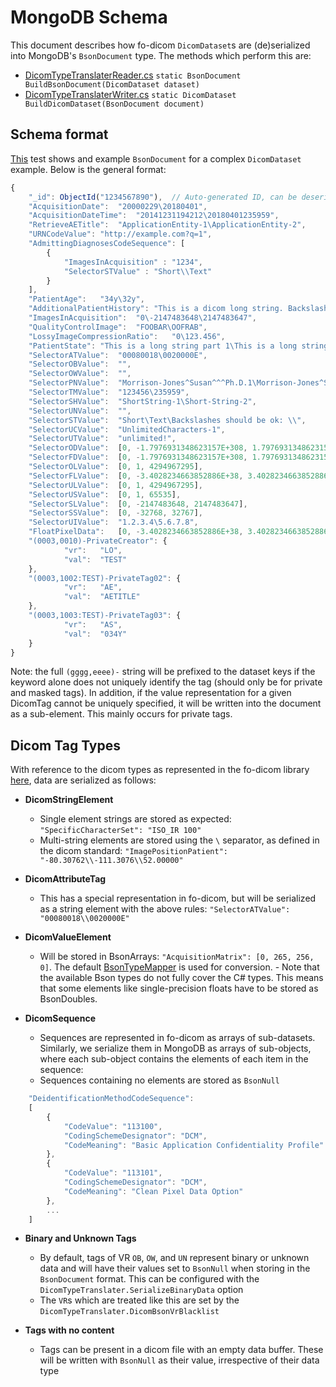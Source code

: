 
# MongoDB Schema

This document describes how fo-dicom `DicomDataset`s are (de)serialized into MongoDB's `BsonDocument` type. The methods which perform this are:

- [DicomTypeTranslaterReader.cs](../DicomTypeTranslation/DicomTypeTranslaterReader.cs) `static BsonDocument BuildBsonDocument(DicomDataset dataset)`
- [DicomTypeTranslaterWriter.cs](../DicomTypeTranslation/DicomTypeTranslaterWriter.cs) `static DicomDataset BuildDicomDataset(BsonDocument document)`

## Schema format

[This](../DicomTypeTranslation.Tests/BsonTranslationTests.cs#L104) test shows and example `BsonDocument` for a complex `DicomDataset` example. Below is the general format:

```javascript
{
	"_id": ObjectId("1234567890"),  // Auto-generated ID, can be deserialized to DateTime of document creation
	"AcquisitionDate":	"20000229\20180401",
	"AcquisitionDateTime":	"20141231194212\20180401235959",
	"RetrieveAETitle":	"ApplicationEntity-1\ApplicationEntity-2",
	"URNCodeValue":	"http://example.com?q=1",
	"AdmittingDiagnosesCodeSequence": [
		{
			"ImagesInAcquisition" : "1234",
			"SelectorSTValue" : "Short\\Text"
		}
	],
	"PatientAge":	"34y\32y",
	"AdditionalPatientHistory":	"This is a dicom long string. Backslashes should be ok: \\\\\\",
	"ImagesInAcquisition":	"0\-2147483648\2147483647",
	"QualityControlImage":	"FOOBAR\OOFRAB",
	"LossyImageCompressionRatio":	"0\123.456",
	"PatientState":	"This is a long string part 1\This is a long string part 2",
	"SelectorATValue":	"00080018\0020000E",
	"SelectorOBValue":	"",
	"SelectorOWValue":	"",
	"SelectorPNValue":	"Morrison-Jones^Susan^^^Ph.D.1\Morrison-Jones^Susan^^^Ph.D.2",
	"SelectorTMValue":	"123456\235959",
	"SelectorSHValue":	"ShortString-1\Short-String-2",
	"SelectorUNValue":	"",
	"SelectorSTValue":	"Short\Text\Backslashes should be ok: \\",
	"SelectorUCValue":	"UnlimitedCharacters-1",
	"SelectorUTValue":	"unlimited!",
	"SelectorODValue":	[0, -1.7976931348623157E+308, 1.7976931348623157E+308],
	"SelectorFDValue":	[0, -1.7976931348623157E+308, 1.7976931348623157E+308],
	"SelectorOLValue":	[0, 1, 4294967295],
	"SelectorFLValue":	[0, -3.4028234663852886E+38, 3.4028234663852886E+38],
	"SelectorULValue":	[0, 1, 4294967295],
	"SelectorUSValue":	[0, 1, 65535],
	"SelectorSLValue":	[0, -2147483648, 2147483647],
	"SelectorSSValue":	[0, -32768, 32767],
	"SelectorUIValue":	"1.2.3.4\5.6.7.8",
	"FloatPixelData":	[0, -3.4028234663852886E+38, 3.4028234663852886E+38],	
	"(0003,0010)-PrivateCreator": {
			"vr":	"LO",
			"val":	"TEST"
	},
	"(0003,1002:TEST)-PrivateTag02": {
			"vr":	"AE",
			"val":	"AETITLE"
	},
	"(0003,1003:TEST)-PrivateTag03": {		
			"vr":	"AS",
			"val":	"034Y"
	}		
}
```

Note: the full `(gggg,eeee)-` string will be prefixed to the dataset keys if the keyword alone does not uniquely identify the tag (should only be for private and masked tags). In addition, if the value representation for a given DicomTag cannot be uniquely specified, it will be written into the document as a sub-element. This mainly occurs for private tags.

## Dicom Tag Types

With reference to the dicom types as represented in the fo-dicom library [here](https://github.com/HicServices/SMIPlugin/blob/master/Documentation/FoDicomElementClassDiagram.png), data are serialized as follows:

- **DicomStringElement**
	- Single element strings are stored as expected: `"SpecificCharacterSet": "ISO_IR 100"`   
	- Multi-string elements are stored using the `\` separator, as defined in the dicom standard: `"ImagePositionPatient": "-80.30762\\-111.3076\\52.00000"`

- **DicomAttributeTag**
	- This has a special representation in fo-dicom, but will be serialized as a string element with the above rules: `"SelectorATValue": "00080018\\0020000E"`

- **DicomValueElement**
	- Will be stored in BsonArrays: `"AcquisitionMatrix": [0, 265, 256, 0]`. The default [BsonTypeMapper](https://github.com/mongodb/mongo-csharp-driver/blob/master/src/MongoDB.Bson/ObjectModel/BsonTypeMapper.cs) is used for conversion. - Note that the available Bson types do not fully cover the C# types. This means that some elements like single-precision floats have to be stored as BsonDoubles.

- **DicomSequence**
	- Sequences are represented in fo-dicom as arrays of sub-datasets. Similarly, we serialize them in MongoDB as arrays of sub-objects, where each sub-object contains the elements of each item in the sequence:
    - Sequences containing no elements are stored as `BsonNull`

```javascript
	"DeidentificationMethodCodeSequence":
	[
		{
			"CodeValue": "113100",
			"CodingSchemeDesignator": "DCM",
			"CodeMeaning": "Basic Application Confidentiality Profile"
		},
		{
			"CodeValue": "113101",
			"CodingSchemeDesignator": "DCM",
			"CodeMeaning": "Clean Pixel Data Option"
		},
		...
	]
```

- **Binary and Unknown Tags**
	- By default, tags of VR `OB`, `OW`, and `UN` represent binary or unknown data and will have their values set to `BsonNull` when storing in the `BsonDocument` format. This can be configured with the `DicomTypeTranslater.SerializeBinaryData` option
	- The `VR`s which are treated like this are set by the `DicomTypeTranslater.DicomBsonVrBlacklist`

- **Tags with no content**
	- Tags can be present in a dicom file with an empty data buffer. These will be written with `BsonNull` as their value, irrespective of their data type
